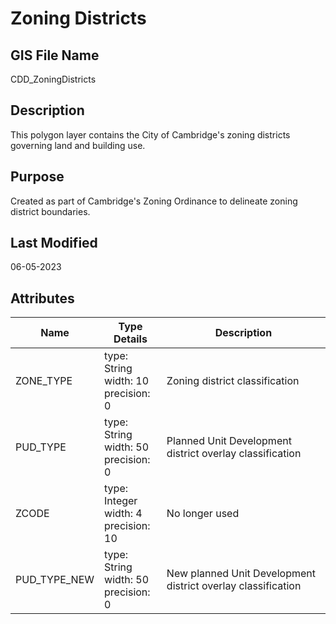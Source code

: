 # Zoning Districts
## GIS File Name
CDD_ZoningDistricts
## Description
<DIV STYLE="text-align:Left;"><DIV><DIV><P><SPAN>This polygon layer contains the City of Cambridge's zoning districts governing land and building use.</SPAN></P></DIV></DIV></DIV>

## Purpose
Created as part of Cambridge's Zoning Ordinance to delineate zoning district boundaries.
## Last Modified
06-05-2023
## Attributes
|Name|Type Details|Description|
|----|------------|-----------|
|ZONE_TYPE|type: String<br/>width: 10<br/>precision: 0|Zoning district classification|
|PUD_TYPE|type: String<br/>width: 50<br/>precision: 0|Planned Unit Development district overlay classification|
|ZCODE|type: Integer<br/>width: 4<br/>precision: 10|No longer used|
|PUD_TYPE_NEW|type: String<br/>width: 50<br/>precision: 0|New planned Unit Development district overlay classification|
